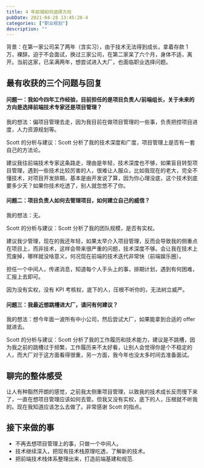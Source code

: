 ```yaml
---
title: 4 年前端如何选择方向
pubDate: 2021-04-28 13:45:28-4
categories: ["职业规划"]
description: ""
---
```


背景：在第一家公司呆了两年（含实习），由于技术无法得到成长，拿着存款 1 万，裸辞。迫于不会面试，换过三家公司，在第二家呆了六个月，身体不适，离开。当前这家，已呆满两年，想尝试进入大厂，也面临职业选择问题。

## 最有收获的三个问题与回复

#### 问题一：我如今四年工作经验，目前担任的是项目负责人/前端组长，关于未来的方向是选择前端技术专家还是项目管理？

我的想法：偏项目管理去走，因为我目前在做项目管理的一些事，负责把控项目进度，人力资源规划等。

Scott 的分析与建议：Scott 分析了我的技术深度和广度，项目管理上是否有一套自己的方法论。

建议我往前端技术专家这条路走，理由是年轻，技术深度也不够，如果盲目转型项目管理，遇到一些技术比较厉害的人，很难让人服众，比如我现在的老大，完全不懂技术，对项目开发排期，基本是由开发说了算，因为你心理没底，这个技术到底要多少天？如果你技术吃透了，别人就忽悠不了你。

#### 问题二：项目负责人如何去管理项目，如何建立自己的威信？

我的想法：无。

Scott 的分析与建议：Scott 分析了我的团队规模，是否有实权。

建议我少管理，现在的我还年轻，如果太早介入项目管理，反而会导致我的侧重点在项目上，而非技术，这样会带来很严重的问题，技术深度不够。会让我在技术上荒废掉，哪样就没啥意义，何况现在前端的技术迭代非常快（前端娱乐圈）。

担任一个中间人，传递消息，知道每个人手头上的事，排期计划，遇到有何困难，汇报上去即可。

因为没有实权，没有 KPI 考核权，底下的人，压根不听你的，无法树立威严。

#### 问题三：我最近想跳槽进大厂，请问有何建议？

我的想法：想今年面一波所有中小公司，然后尝试大厂，如果能拿到合适的 offer 就进去。

Scott 的分析与建议：Scott 分析了我的工作履历和技术能力，建议是不跳槽，因为我之前的跳槽过于频繁，工作履历来不太好看，让别人会觉得你是个不稳定的人，而大厂对于这方面看得很重，另一方面，我今年也没太多时间去准备面试。

## 聊完的整体感受

让人有种豁然开朗的感觉，之前我太侧重项目管理，以致我的技术成长反而慢下来了，一直在想项目管理应该如何去管。但我又没有实权，底下的人，压根就不听我的。现在我知道应该怎么去做了。非常感谢 Scott 的指点。

## 接下来做的事

- 不再去想项目管理上的事，只做一个中间人。
- 技术继续深入，把现有技术栈原理吃透，了解新的技术。
- 把前端技术栈体系整理出来，打造前端基建和规范.
